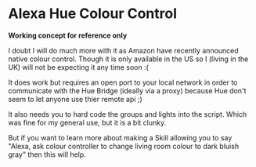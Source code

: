 # Alexa Hue Colour Control

**Working concept for reference only**

I doubt I will do much more with it as Amazon have recently announced native colour control. Though it is only available in the US so I (living in the UK) will not be expecting it any time soon :(

It does work but requires an open port to your local network in order to communicate with the Hue Bridge (ideally via a proxy) because Hue don't seem to let anyone use thier remote api ;)

It also needs you to hard code the groups and lights into the script. Which was fine for my general use, but it is a bit clunky.

But if you want to learn more about making a Skill allowing you to say "Alexa, ask colour controller to change living room colour to dark bluish gray" then this will help.

